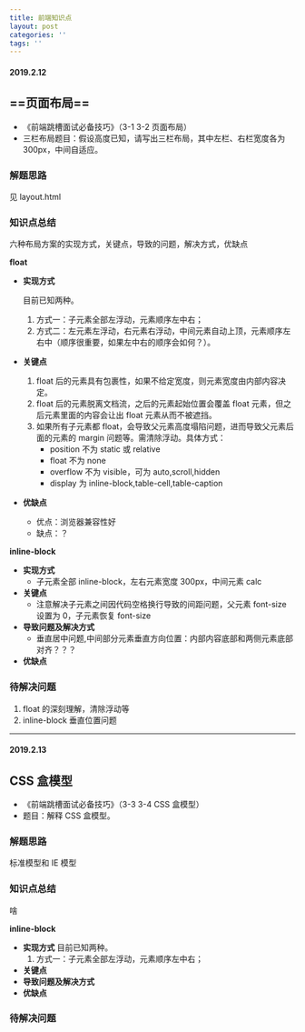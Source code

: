 ```yaml
---
title: 前端知识点
layout: post
categories: ''
tags: ''
---
```

#### 2019.2.12

## **==页面布局==**

- 《前端跳槽面试必备技巧》（3-1 3-2 页面布局）
- 三栏布局题目：假设高度已知，请写出三栏布局，其中左栏、右栏宽度各为 300px，中间自适应。

### 解题思路

见 layout.html

### 知识点总结

六种布局方案的实现方式，关键点，导致的问题，解决方式，优缺点

**float**

- **实现方式**

  目前已知两种。

  1. 方式一：子元素全部左浮动，元素顺序左中右；
  2. 方式二：左元素左浮动，右元素右浮动，中间元素自动上顶，元素顺序左右中（顺序很重要，如果左中右的顺序会如何？）。

- **关键点**
  1. float 后的元素具有包裹性，如果不给定宽度，则元素宽度由内部内容决定。
  2. float 后的元素脱离文档流，之后的元素起始位置会覆盖 float 元素，但之后元素里面的内容会让出 float 元素从而不被遮挡。
  3. 如果所有子元素都 float，会导致父元素高度塌陷问题，进而导致父元素后面的元素的 margin 问题等。需清除浮动。具体方式：
     - position 不为 static 或 relative
     - float 不为 none
     - overflow 不为 visible，可为 auto,scroll,hidden
     - display 为 inline-block,table-cell,table-caption
- **优缺点**

  - 优点：浏览器兼容性好
  - 缺点：？

**inline-block**

- **实现方式**
  - 子元素全部 inline-block，左右元素宽度 300px，中间元素 calc
- **关键点**
  - 注意解决子元素之间因代码空格换行导致的间距问题，父元素 font-size 设置为 0，子元素恢复 font-size
- **导致问题及解决方式**
  - 垂直居中问题,中间部分元素垂直方向位置：内部内容底部和两侧元素底部对齐？？？
- **优缺点**

### 待解决问题

1. float 的深刻理解，清除浮动等
2. inline-block 垂直位置问题

---

#### 2019.2.13

## CSS 盒模型

- 《前端跳槽面试必备技巧》（3-3 3-4 CSS 盒模型）
- 题目：解释 CSS 盒模型。

### 解题思路

标准模型和 IE 模型

### 知识点总结

啥

**inline-block**

- **实现方式**
  目前已知两种。
  1. 方式一：子元素全部左浮动，元素顺序左中右；
- **关键点**
- **导致问题及解决方式**
- **优缺点**

### 待解决问题